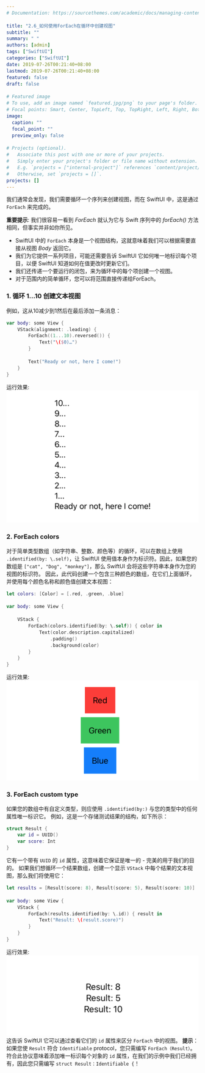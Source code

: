 ```yaml
---
# Documentation: https://sourcethemes.com/academic/docs/managing-content/

title: "2.6_如何使用ForEach在循环中创建视图"
subtitle: ""
summary: " "
authors: [admin]
tags: ["SwiftUI"]
categories: ["SwiftUI"]
date: 2019-07-26T00:21:40+08:00
lastmod: 2019-07-26T00:21:40+08:00
featured: false
draft: false

# Featured image
# To use, add an image named `featured.jpg/png` to your page's folder.
# Focal points: Smart, Center, TopLeft, Top, TopRight, Left, Right, BottomLeft, Bottom, BottomRight.
image:
  caption: ""
  focal_point: ""
  preview_only: false

# Projects (optional).
#   Associate this post with one or more of your projects.
#   Simply enter your project's folder or file name without extension.
#   E.g. `projects = ["internal-project"]` references `content/project/deep-learning/index.md`.
#   Otherwise, set `projects = []`.
projects: []
---
```


我们通常会发现，我们需要循环一个序列来创建视图，而在 SwiftUI 中，这是通过 `ForEach` 来完成的。

**重要提示**: 
我们很容易一看到 _ForEach_ 就认为它与 Swift 序列中的 _forEach()_ 方法相同，但事实并非如你所见。

* SwiftUI 中的 `ForEach` 本身是一个视图结构，这就意味着我们可以根据需要直接从视图 _Body_ 返回它。
* 我们为它提供一系列项目，可能还需要告诉 SwiftUI 它如何唯一地标识每个项目，以便 SwiftUI 知道如何在值更改时更新它们。
* 我们还传递一个要运行的闭包，来为循环中的每个项创建一个视图。
* 对于范围内的简单循环，您可以将范围直接传递给ForEach。

### 1. 循环 1...10 创建文本视图
 例如，这从10减少到1然后在最后添加一条消息：
```swift
var body: some View {
    VStack(alignment: .leading) {
        ForEach((1...10).reversed()) {
            Text("\($0)…")
        }
            
        Text("Ready or not, here I come!")
    }
}
```
运行效果:
![foreach_create_views](img/foreach_create_views.png "Create views using ForEach")

### 2. ForEach colors
对于简单类型数组（如字符串、整数、颜色等）的循环，可以在数组上使用 `.identified(by: \.self)`，让 SwiftUI  使用值本身作为标识符。因此，如果您的数组是 `["cat", "Dog", "monkey"]`，那么 SwiftUI 会将这些字符串本身作为您的视图的标识符。
因此，此代码创建一个包含三种颜色的数组，在它们上面循环，并使用每个颜色名称和颜色值创建文本视图：

```swift
let colors: [Color] = [.red, .green, .blue]
    
var body: some View {
        
    VStack {
        ForEach(colors.identified(by: \.self)) { color in
            Text(color.description.capitalized)
                .padding()
                .background(color)
        }
    }
}
```
运行效果:
![foreach_colors_array](img/foreach_colors_array.png "foreach colors")

### 3. ForEach custom type
如果您的数组中有自定义类型，则应使用  `.identified(by:)` 与您的类型中的任何属性唯一标识它。
例如，这是一个存储测试结果的结构，如下所示：
```swift
struct Result {
    var id = UUID()
    var score: Int
}
```
它有一个带有 `UUID` 的 `id` 属性，这意味着它保证是唯一的 - 完美的用于我们的目的。 如果我们想循环一个结果数组，创建一个显示 `VStack` 中每个结果的文本视图，那么我们将使用它：
```swift
let results = [Result(score: 8), Result(score: 5), Result(score: 10)]
    
var body: some View {
    VStack {
        ForEach(results.identified(by: \.id)) { result in
            Text("Result: \(result.score)")
        }
    }
}
```
运行效果:
![foreach_custom_type](img/foreach_custom_type.png "ForEach custom type")
这告诉 SwiftUI 它可以通过查看它们的 `id` 属性来区分 `ForEach` 中的视图。
**提示**：如果您使 `Result` 符合 `Identifiable` protocol，您只需编写 `ForEach（Result）`。 符合此协议意味着添加唯一标识每个对象的 `id` 属性，在我们的示例中我们已经拥有，因此您只需编写 `struct Result：Identifiable {`！
